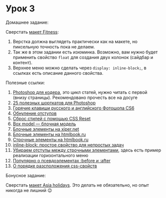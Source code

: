 # Урок 3

Домашнее задание:

Сверстать [макет Fitness](/html_03/homework3.psd):

1. Верстка должна выглядеть практически как на макете, но пиксельную точность пока не делаем.
2. Так же в этом задании есть изюминка. Возможно, вам нужно будет применить свойство `float` для создания двух колонок (сайдбар и контент).
3. Верхнее меню можно сделать через `display: inline-block;`, в ссылках есть описание данного свойства.

Полезные ссылки:

1. [Photoshop для кодера](http://xiper.net/learn/photoshop/), это цикл статей, нужно читать с первой (внизу страницы). Рекомендовано прочесть все на досуге
2. [25 полезных шорткатов для Photoshop](http://geektimes.ru/post/140060/)
3. [Горячие клавиши русского и английского Фотошопа CS6](http://rugraphics.ru/photoshop/goryachie-klavishi-russkogo-i-angliyskogo-fotoshopa-cs5)
4. [Обнуление отступов](http://www.xiper.net/collect/html-and-css-tricks/css-tricks/reset-margin-padding.html)
5. [Сброс стилей с помощью CSS Reset](http://habrahabr.ru/post/45296/)
6. [Box model — блочная модель](http://www.xiper.net/learn/css/box-model/what-is-the-box-model.html)
7. [Блочные элементы на xiper.net](http://www.xiper.net/learn/css/visual-formatting-model/block-level-elements.html)
8. [Блочные элементы на htmlbook.ru](http://htmlbook.ru/samlayout/blochnaya-verstka/blochnye-elementy)
9. [Строчные элементы на htmlbook.ru](http://htmlbook.ru/samlayout/blochnaya-verstka/strochnye-elementy)
10. [inline-block: простое свойство для непростых задач](http://www.xiper.net/collect/html-and-css-tricks/pozitsionirovanie/inline-block-simple-property-for-complex-tasks.html)
11. [Убираем отступы между строчными элементами](http://xiper.net/collect/html-and-css-tricks/pozitsionirovanie/inline-block-margins), здесь есть пример реализации горизонтального меню
12. [Популярно о псевдоэлементах :before и :after](http://habrahabr.ru/post/154319/)
13. [О порядке разсположения css-свойств](https://css-tricks.com/poll-results-how-do-you-order-your-css-properties/)

Бонусное задание:

Сверстать [макет Asia holidays](/html_03/homework3_bonus.psd). Это делать не обязательно, но опыт никогда не лишний :wink:
